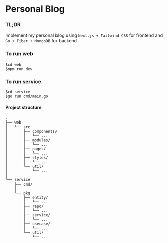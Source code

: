 # Personal Blog

### TL;DR
Implement my personal blog using ``` Next.js + Tailwind CSS ``` for frontend and ``` Go + Fiber + MongoDB ``` for backend

### To run web
```
$cd web
$npm run dev
```

### To run service
```
$cd service
$go run cmd/main.go
```

#### Project structure
```
.
├── web
│   └── src
│       ├── components/
│       │   └── ...
│       ├── modules/
│       │   └── ... 
│       ├── pages/
│       │   └── ... 
│       ├── styles/
│       │   └── ... 
│       └── util/
│           └── ...
│
└── service
    ├── cmd/
    │ 
    └── pkg
        ├── entity/
        │   └── ...
        ├── repo/
        │   └── ... 
        ├── service/
        │   └── ... 
        ├── usecase/
        │   └── ... 
        └── util/
            └── ...
```
